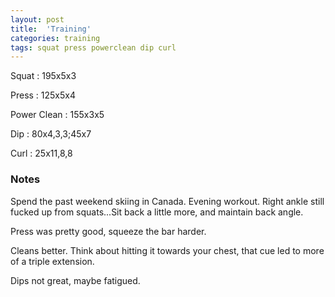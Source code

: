 ```yaml
---
layout: post
title:  'Training'
categories: training
tags: squat press powerclean dip curl
---
```


Squat       :   195x5x3

Press       :   125x5x4

Power Clean :   155x3x5

Dip         :   80x4,3,3;45x7

Curl        :   25x11,8,8

### Notes

Spend the past weekend skiing in Canada. Evening workout. Right ankle still fucked up
from squats...Sit back a little more, and maintain back angle.

Press was pretty good, squeeze the bar harder.

Cleans better. Think about hitting it towards your chest, that cue led to more of
a triple extension.

Dips not great, maybe fatigued.

